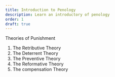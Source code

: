 ```yaml
---
title: Introduction to Penology
description: Learn an introductory of penology
order: 1
draft: true
---
```




Theories of Punishment
1. The Retributive Theory
2. The Deterrent Theory
3. The Preventive Theory
4. The Reformative Theory
5. The compensation Theory




